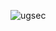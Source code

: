 ![ugsec](https://github.com/yuankong666/Ultimate-RAT-Collection/assets/128066597/4ceb13dd-4369-4a22-9fd4-8a760a01e2cd)
